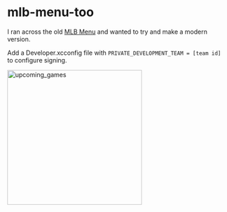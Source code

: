 # mlb-menu-too

I ran across the old [MLB Menu](https://github.com/markolson/MLB-Menu) and wanted to try and make a modern version.

Add a Developer.xcconfig file with `PRIVATE_DEVELOPMENT_TEAM = [team id]` to configure signing.

<img width="307" alt="upcoming_games" src="https://github.com/frijole/mlb-menu-too/assets/60656/59e9ac86-2444-4b0b-b172-7a6d15ccc818">
